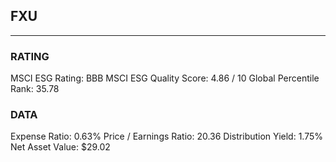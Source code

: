 ## FXU
----
### RATING

MSCI ESG Rating:		BBB
MSCI ESG Quality Score:		4.86 / 10
Global Percentile Rank:		35.78
### DATA

Expense Ratio:		0.63%
Price / Earnings Ratio:		20.36
Distribution Yield:		1.75%
Net Asset Value:		$29.02
